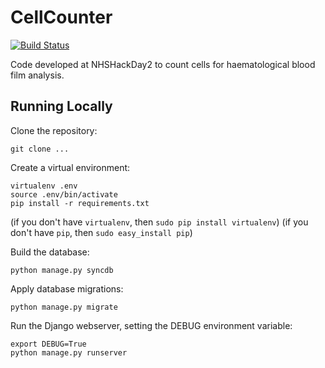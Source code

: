 # CellCounter

[![Build Status](https://secure.travis-ci.org/cellcounter/cellcounter.png)](http://travis-ci.org/cellcounter/cellcounter)

Code developed at NHSHackDay2 to count cells for haematological blood film analysis.


## Running Locally

Clone the repository:

    git clone ...

Create a virtual environment:

    virtualenv .env
    source .env/bin/activate
    pip install -r requirements.txt

(if you don't have `virtualenv`, then `sudo pip install virtualenv`)
(if you don't have `pip`, then `sudo easy_install pip`)

Build the database:

    python manage.py syncdb

Apply database migrations:

    python manage.py migrate

Run the Django webserver, setting the DEBUG environment variable:

    export DEBUG=True
    python manage.py runserver
